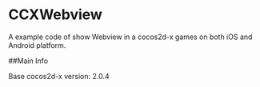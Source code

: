 CCXWebview
==========

A example code of show Webview in a cocos2d-x games on both iOS and Android platform.

##Main Info

Base cocos2d-x version: 2.0.4

